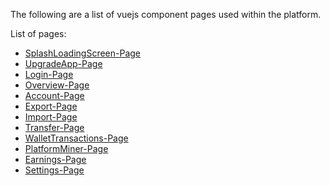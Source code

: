 The following are a list of vuejs component pages used within the platform.

List of pages:

* [SplashLoadingScreen-Page](#splashloadingScreenpage)
* [UpgradeApp-Page](#upgradeapppage)
* [Login-Page](#loginpage)
* [Overview-Page](#overviewpage)
* [Account-Page](#accountpage)
* [Export-Page](#exportpage)
* [Import-Page](#importpage)
* [Transfer-Page](#transferpage)
* [WalletTransactions-Page](#wallettransactionspage)
* [PlatformMiner-Page](#platformminerpage)
* [Earnings-Page](#earningspage)
* [Settings-Page](#settingspage)
